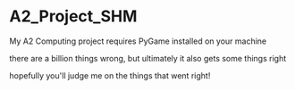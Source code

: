 # A2_Project_SHM
My A2 Computing project
requires PyGame installed on your machine

there are a billion things wrong, but ultimately it also gets some things right

hopefully you'll judge me on the things that went right!

